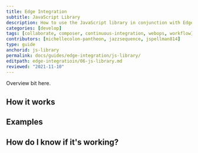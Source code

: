 ```yaml
---
title: Edge Integration
subtitle: JavaScript Library
description: How to use the JavaScript library in conjunction with Edge Integration.
categories: [develop]
tags: [collaborate, composer, continuous-integration, webops, workflow]
contributors: [michellecolon-pantheon, jazzsequence, jspellman814]
type: guide
anchorid: js-library
permalink: docs/guides/edge-integration/js-library/
editpath: edge-integratioin/06-js-library.md
reviewed: "2021-11-10"
---
```


Overview bit here.

## How it works



## Examples



## How do I know if it's working?
